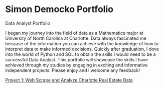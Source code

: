 # Simon Democko Portfolio
 Data Analyst Portfolio

I began my journey into the field of data as a Mathematics major at University of North Carolina at Charlotte.
Data always fascinated me because of the information you can achieve with the knowledge of how to interpret data to make informed decisions.
Quickly after graduation, I dove into the world of Python and SQL to obtain the skills I would need to be a successful Data Analyst.
This portfolio will showcase the skills I have achieved through my studies by engaging in exciting and informative independent projects.
Please enjoy and I welcome any feedback!


[Project 1: Web Scrape and Analyze Charlotte Real Estate Data](https://github.com/SJDEMO/SimonDPortfolio/blob/main/RealEstateScrapper-checkpoint.ipynb)

